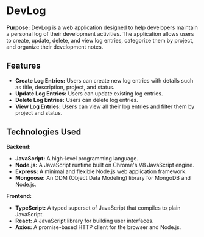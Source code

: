 # DevLog

**Purpose:** DevLog is a web application designed to help developers maintain a personal log of their development activities. The application allows users to create, update, delete, and view log entries, categorize them by project, and organize their development notes.

## Features

- **Create Log Entries:** Users can create new log entries with details such as title, description, project, and status.
- **Update Log Entries:** Users can update existing log entries.
- **Delete Log Entries:** Users can delete log entries.
- **View Log Entries:** Users can view all their log entries and filter them by project and status.

## Technologies Used

**Backend:**

- **JavaScript:** A high-level programming language.
- **Node.js:** A JavaScript runtime built on Chrome's V8 JavaScript engine.
- **Express:** A minimal and flexible Node.js web application framework.
- **Mongoose:** An ODM (Object Data Modeling) library for MongoDB and Node.js.

**Frontend:**

- **TypeScript:** A typed superset of JavaScript that compiles to plain JavaScript.
- **React:** A JavaScript library for building user interfaces.
- **Axios:** A promise-based HTTP client for the browser and Node.js.
